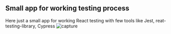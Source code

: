 ## Small app for working testing process

Here just a small app for working React testing with few tools like Jest, reat-testing-library, Cypress
![capture](image/dronePresentation.png)